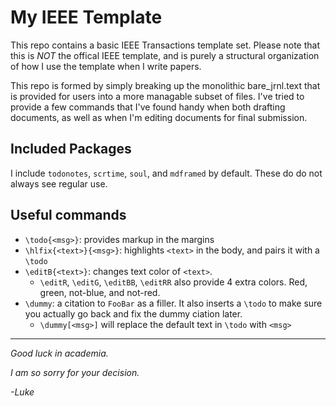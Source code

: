 # My IEEE Template
This repo contains a basic IEEE Transactions template set. Please note that this
is *NOT* the offical IEEE template, and is purely a structural organization of
how I use the template when I write papers.

This repo is formed by simply breaking up the monolithic bare_jrnl.text that
is provided for users into a more managable subset of files. I've tried to
provide a few commands that I've found handy when both drafting documents, as
well as when I'm editing documents for final submission.

## Included Packages
I include `todonotes`, `scrtime`, `soul`, and `mdframed` by default. These do
do not always see regular use.

## Useful commands

* `\todo{<msg>}`: provides markup in the margins
* `\hlfix{<text>}{<msg>}`: highlights `<text>` in the body, and pairs it with a 
	`\todo`
* `\editB{<text>}`: changes text color of `<text>`.
	* `\editR`, `\editG`, `\editBB`, `\editRR` also provide 4 extra colors. Red, 
		green, not-blue, and not-red.
* `\dummy`: a citation to `FooBar` as a filler. It also inserts a `\todo` to
	make sure you actually go back and fix the dummy ciation later.
	* `\dummy[<msg>]` will replace the default text in `\todo` with `<msg>`

---
*Good luck in academia.*

*I am so sorry for your decision.*

*-Luke*
